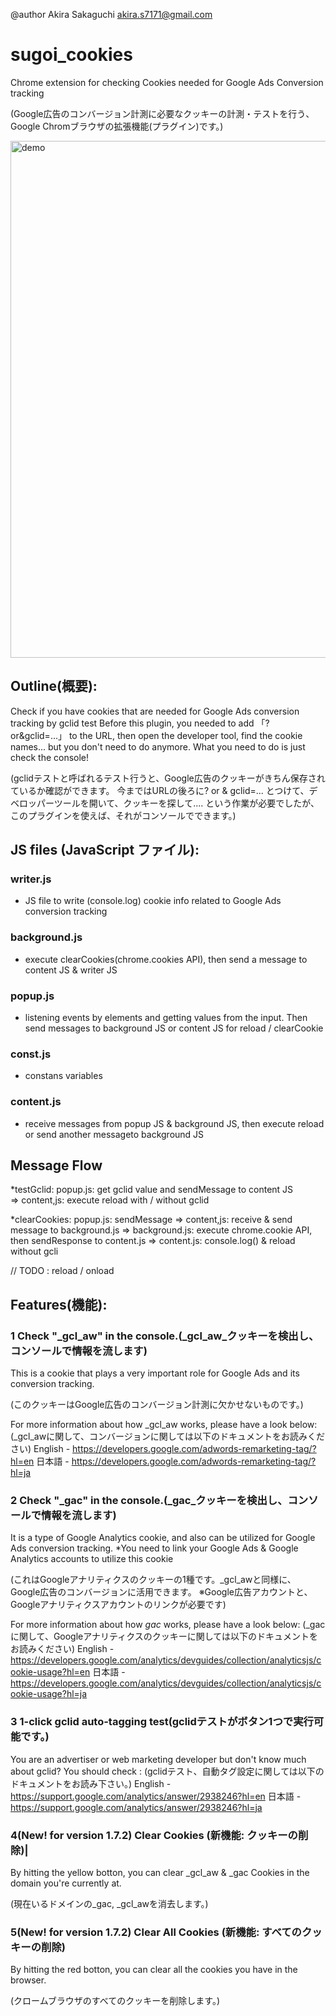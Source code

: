@author Akira Sakaguchi <akira.s7171@gmail.com>

# sugoi_cookies
Chrome extension for checking Cookies needed for Google Ads Conversion tracking

(Google広告のコンバージョン計測に必要なクッキーの計測・テストを行う、Google Chromブラウザの拡張機能(プラグイン)です。)


<img width="827" alt="demo" src="https://user-images.githubusercontent.com/40524432/52161436-d7c46880-26ff-11e9-9da6-2be74a386dae.PNG">

## Outline(概要):
Check if you have cookies that are needed for Google Ads conversion tracking by gclid test
Before this plugin, you needed to add 「?or&gclid=...」 to the URL, then open the developer tool, find the cookie names...
but you don't need to do anymore. What you need to do is just check the console!

(gclidテストと呼ばれるテスト行うと、Google広告のクッキーがきちん保存されているか確認ができます。
今まではURLの後ろに? or & gclid=... とつけて、デベロッパーツールを開いて、クッキーを探して....
という作業が必要でしたが、このプラグインを使えば、それがコンソールでできます。)

## JS files (JavaScript ファイル):
### writer.js
 - JS file to write (console.log) cookie info related to Google Ads conversion tracking

### background.js
 - execute clearCookies(chrome.cookies API), then send a message to content JS & writer JS
 
### popup.js
 - listening events by elements and getting values from the input.
Then send messages to background JS or content JS for reload / clearCookie 

### const.js
 - constans variables
 
### content.js
 - receive messages from popup JS & background JS, 
   then execute reload or send another messageto background JS

## Message Flow
*testGclid: popup.js: get gclid value and sendMessage to content JS  
  => content,js: execute reload with / without gclid

*clearCookies: popup.js: sendMessage 
  => content,js: receive & send message to background.js
  => background.js: execute chrome.cookie API, then sendResponse to content.js
  => content.js: console.log() & reload without gcli

// TODO : reload / onload

## Features(機能):
### 1 Check "_gcl_aw" in the console.(_gcl_aw_クッキーを検出し、コンソールで情報を流します)  
This is a cookie that plays a very important role for Google Ads and its conversion tracking.

(このクッキーはGoogle広告のコンバージョン計測に欠かせないものです。)

For more information about how _gcl_aw works, please have a look below:
(_gcl_awに関して、コンバージョンに関しては以下のドキュメントをお読みください)
English - https://developers.google.com/adwords-remarketing-tag/?hl=en
日本語 - https://developers.google.com/adwords-remarketing-tag/?hl=ja

### 2 Check "_gac" in the console.(_gac_クッキーを検出し、コンソールで情報を流します) 
It is a type of Google Analytics cookie, and also can be utilized for Google Ads conversion tracking. 
*You need to link your Google Ads & Google Analytics accounts to utilize this cookie  

(これはGoogleアナリティクスのクッキーの1種です。_gcl_awと同様に、Google広告のコンバージョンに活用できます。
※Google広告アカウントと、Googleアナリティクスアカウントのリンクが必要です)

For more information about how _gac_ works, please have a look below:
(_gacに関して、Googleアナリティクスのクッキーに関しては以下のドキュメントをお読みください)
English - https://developers.google.com/analytics/devguides/collection/analyticsjs/cookie-usage?hl=en
日本語 -https://developers.google.com/analytics/devguides/collection/analyticsjs/cookie-usage?hl=ja

### 3 1-click gclid auto-tagging test(gclidテストがボタン1つで実行可能です。)

You are an advertiser or web marketing developer but don't know much about gclid? You should check : 
(gclidテスト、自動タグ設定に関しては以下のドキュメントをお読み下さい。)
English - https://support.google.com/analytics/answer/2938246?hl=en
日本語 - https://support.google.com/analytics/answer/2938246?hl=ja

### 4(New! for version 1.7.2) Clear Cookies (新機能: クッキーの削除)|

By hitting the yellow botton, you can clear _gcl_aw & _gac Cookies in the domain you're currently at.

(現在いるドメインの_gac, _gcl_awを消去します。)

### 5(New! for version 1.7.2) Clear All Cookies (新機能: すべてのクッキーの削除)

By hitting the red botton, you can clear all the cookies you have in the browser.

(クロームブラウザのすべてのクッキーを削除します。)
